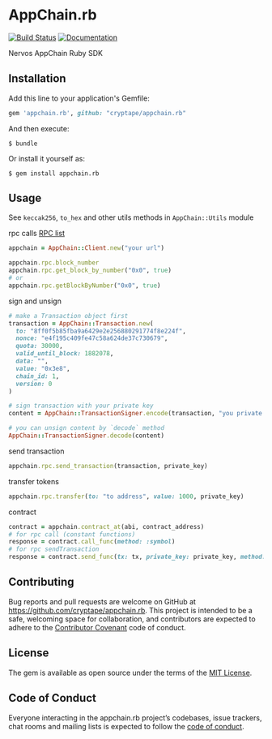 # AppChain.rb

[![Build Status](https://travis-ci.org/cryptape/appchain.rb.svg?branch=master)](https://travis-ci.org/cryptape/appchain.rb)
[![Documentation](http://img.shields.io/badge/docs-rdoc.info-blue.svg)](https://www.rubydoc.info/github/cryptape/appchain.rb/master)

Nervos AppChain Ruby SDK

## Installation

Add this line to your application's Gemfile:

```ruby
gem 'appchain.rb', github: "cryptape/appchain.rb"
```

And then execute:

    $ bundle

Or install it yourself as:

    $ gem install appchain.rb

## Usage

See `keccak256`, `to_hex` and other utils methods in `AppChain::Utils` module

rpc calls [RPC list](https://docs.nervos.org/cita/#/rpc_guide/rpc)
```ruby
appchain = AppChain::Client.new("your url")

appchain.rpc.block_number
appchain.rpc.get_block_by_number("0x0", true)
# or
appchain.rpc.getBlockByNumber("0x0", true) 
```

sign and unsign
```ruby
# make a Transaction object first
transaction = AppChain::Transaction.new(
  to: "8ff0f5b85fba9a6429e2e256880291774f8e224f",
  nonce: "e4f195c409fe47c58a624de37c730679",
  quota: 30000,
  valid_until_block: 1882078,
  data: "",
  value: "0x3e8",
  chain_id: 1,
  version: 0
)

# sign transaction with your private key
content = AppChain::TransactionSigner.encode(transaction, "you private key")

# you can unsign content by `decode` method
AppChain::TransactionSigner.decode(content) 
```

send transaction
```ruby
appchain.rpc.send_transaction(transaction, private_key)
```

transfer tokens
```ruby
appchain.rpc.transfer(to: "to address", value: 1000, private_key)
```

contract
```ruby
contract = appchain.contract_at(abi, contract_address)
# for rpc call (constant functions)
response = contract.call_func(method: :symbol)
# for rpc sendTransaction
response = contract.send_func(tx: tx, private_key: private_key, method: :transfer, params: [address, tokens])
```


## Contributing

Bug reports and pull requests are welcome on GitHub at https://github.com/cryptape/appchain.rb. This project is intended to be a safe, welcoming space for collaboration, and contributors are expected to adhere to the [Contributor Covenant](http://contributor-covenant.org) code of conduct.

## License

The gem is available as open source under the terms of the [MIT License](https://opensource.org/licenses/MIT).

## Code of Conduct

Everyone interacting in the appchain.rb project’s codebases, issue trackers, chat rooms and mailing lists is expected to follow the [code of conduct](https://github.com/cryptape/appchain.rb/blob/master/CODE_OF_CONDUCT.md).
